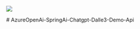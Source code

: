 <p align="left"> <img src="https://skillicons.dev/icons?i=java,spring,azure"/><br> </p> # AzureOpenAi-SpringAi-Chatgpt-Dalle3-Demo-Api
